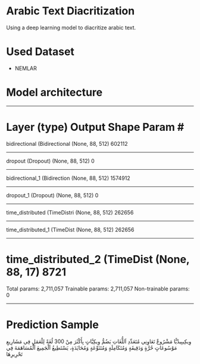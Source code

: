 # Arabic Text Diacritization

Using a deep learning model to diacritize arabic text.

# Used Dataset
- NEMLAR

# Model architecture
_________________________________________________________________
Layer (type)                 Output Shape              Param #   
=================================================================
bidirectional (Bidirectional (None, 88, 512)           602112    
_________________________________________________________________
dropout (Dropout)            (None, 88, 512)           0         
_________________________________________________________________
bidirectional_1 (Bidirection (None, 88, 512)           1574912   
_________________________________________________________________
dropout_1 (Dropout)          (None, 88, 512)           0         
_________________________________________________________________
time_distributed (TimeDistri (None, 88, 512)           262656    
_________________________________________________________________
time_distributed_1 (TimeDist (None, 88, 512)           262656    
_________________________________________________________________
time_distributed_2 (TimeDist (None, 88, 17)            8721      
=================================================================
Total params: 2,711,057
Trainable params: 2,711,057
Non-trainable params: 0
_________________________________________________________________

# Prediction Sample

وِيكِيبِيدْيًّا مَشْرُوعٌ تَعَاوِنِي مُتَعَدِّدِ اَللُّغَاتِ يَضُمُّ وِيكِيَّاتٍ بِأَكْثَرَ مِنْ 300 لُغَةً لِلْعَمَلِ فِي مَشَارِيعِ مَوْسُوعَاتٍ حُرَّةٍ وَدَقِيقَةٍ وَمُتَكَامِلَةٍ وَمُتَنَوِّعَةٍ وَمُحَايَدَةٍ، يَسْتَطِيعُ اَلْجَمِيعَ اَلْمُسَاهَمَةَ فِي تَحْرِيرِهَا
